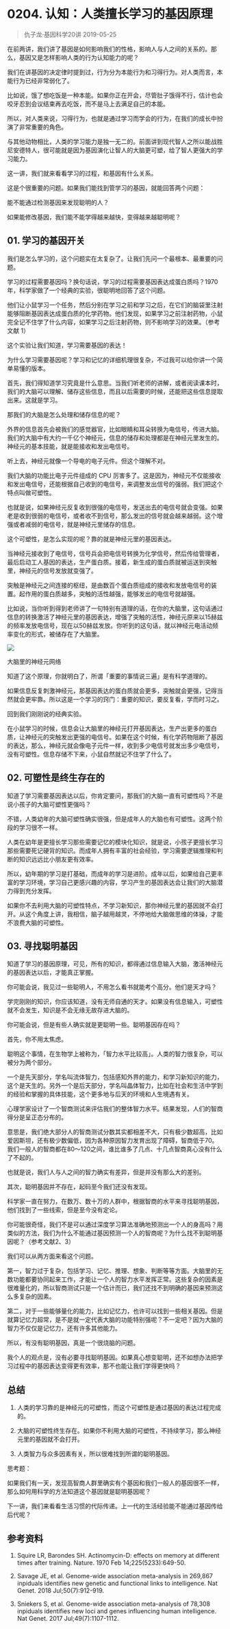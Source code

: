 # 0204. 认知：人类擅长学习的基因原理
> 仇子龙·基因科学20讲
2019-05-25

在前两讲，我们讲了基因是如何影响我们的性格，影响人与人之间的关系的。那么，基因又是怎样影响人类的行为认知能力的呢？

我们在讲基因的决定律时提到过，行为分为本能行为和习得行为。对人类而言，本能行为已经非常弱化了。

比如说，饿了想吃饭是一种本能。如果你正在开会，尽管肚子饿得不行，估计也会咬牙忍到会议结束再去吃饭，而不是马上去满足自己的本能。

所以，对人类来说，习得行为，也就是通过学习而学会的行为，在我们的成长中扮演了非常重要的角色。

与其他动物相比，人类的学习能力是独一无二的。前面讲到现代智人之所以能战胜尼安德特人，很可能就是因为基因演化让智人的大脑更可塑，给了智人更强大的学习能力。

这一讲，我们就来看看学习的过程，和基因有什么关系。

这是个很重要的问题。如果我们能找到管学习的基因，就能回答两个问题：

能不能通过检测基因来发现聪明的人？

如果能修改基因，我们能不能学得越来越快，变得越来越聪明呢？

## 01. 学习的基因开关

我们是怎么学习的，这个问题实在太复杂了。让我们先问一个最根本、最重要的问题。

学习的过程需要基因吗？换句话说，学习的过程需要基因表达成蛋白质吗？1970 年，科学家做了一个经典的实验，很聪明地回答了这个问题。

他们让小鼠学习一个任务，然后分别在学习之前和学习之后，在它们的脑袋里注射能够阻断基因表达成蛋白质的化学药物。他们发现，如果学习之前注射药物，小鼠完全记不住学了什么内容，如果学习之后注射药物，则不影响学习的效果。（参考文献 1）

这个实验让我们知道，学习需要基因的表达！

为什么学习需要基因呢？学习和记忆的详细机理很复杂，不过我可以给你讲一个简单易懂的版本。

首先，我们得知道学习究竟是什么意思。当我们听老师的讲解，或者阅读课本时，我们的大脑可以理解、储存这些信息，而且以后需要的时候，还能把这些信息提取出来。这就是学习。

那我们的大脑是怎么处理和储存信息的呢？

外界的信息首先会被我们的感觉器官，比如眼睛和耳朵转换为电信号，传进大脑。我们的大脑中有大约一千亿个神经元，信息的储存和处理都是在神经元里发生的。神经元的基本技能，就是能接收和发出电信号。

听上去，神经元就像一个导电的电子元件。但这个理解不对。

我们大脑的功能比电子元件组成的 CPU 厉害多了。这是因为，神经元不仅能接收和发出电信号，还能根据自己收到的电信号，来调整发出信号的强弱。我们把这个特点叫做可塑性。

也就是说，如果神经元反复收到很强的电信号，发送出去的电信号就会变强。如果老是收到很弱的电信号，或者收不到信号，那么发出的信号就会越来越弱。这个增强或者减弱的电信号，就是神经元里储存的信息。

这个可塑性，是怎么实现的呢？靠的就是神经元里的基因表达。

当神经元接收到了电信号，信号兵会把电信号转换为化学信号，然后传给管理者，最后启动工人基因的表达，生产蛋白质。接着，新生成的蛋白质就被运送到突触里，神经元的信号发放就变强了。

突触是神经元之间连接的枢纽，是由数百个蛋白质组成的接收和发放电信号的装置。起作用的蛋白质越多，突触的活性越强，能够发出的电信号就越强。

比如说，当你听到得到老师讲了一句特别有道理的话，在你的大脑里，这句话通过信息的转换激活了神经元里的基因表达，增强了突触的活性，神经元原来以15赫兹的频率发放电信号，现在以50赫兹发放。你听到的这句话，就以神经元电活动频率变化的形式，被储存在了大脑里。

![](https://raw.githubusercontent.com/dalong0514/selfstudy/master/图片链接/生命科学/2019100.jpg)

大脑里的神经元网络

知道了这个原理，你就明白了，所谓「重要的事情说三遍」是有科学道理的。

如果信息反复刺激神经元，那基因表达的蛋白质就会更多，突触就会更强，记得当然就会更牢靠。所以这是一个学习的窍门：重要的知识，要反复看，学而时习之。

回到我们刚刚说的经典实验。

在小鼠学习的时候，信息会让大脑里的神经元打开基因表达，生产出更多的蛋白质，让神经元的突触发出更强的电信号。如果在这个时候，有化学药物阻断了基因的表达，那么，神经元就会像电子元件一样，收到多少电信号就发出多少电信号，没有可塑性。信息存储不下来，小鼠自然就记不住学了什么了。

## 02. 可塑性是终生存在的

知道了学习需要基因表达以后，你肯定要问，那我们的大脑一直有可塑性吗？不是说小孩子的大脑可塑性更强吗？

不错，人类幼年的大脑可塑性确实很强，但是成年人的大脑也有可塑性。这两个阶段的学习很不一样。

人类在幼年是更擅长学习那些需要记忆的模块化知识，就是说，小孩子更擅长学习那些需要死记硬背的知识。而成年人拥有丰富的社会经验，学习需要逻辑推理和判断的知识远远比小朋友更有效率。

所以，幼年期的学习是打基础，而成年的学习是进阶。成年以后，如果给自己更丰富的学习环境，学习自己更感兴趣的内容，学习产生的基因表达会让我们的大脑潜力得到充分发挥。

如果你不去利用大脑的可塑性特点，不学习新知识，那你神经元里的基因就不会打开。从这个角度上讲，我相信，脑子越用越灵，不停地给大脑做思维的体操，才能不浪费大脑的可塑性。

## 03. 寻找聪明基因

知道了学习的基因原理，可见，所有的知识，都得通过信息输入大脑，激活神经元的基因表达以后，才能真正掌握。

你可能会说，我见过一些聪明人，不用怎么看书就能考个高分。他们是天才吗？

学完刚刚的知识，你应该知道，没有无师自通的天才。如果没有信息输入，可塑性就不会发生，知识是不会无缘无故存进大脑的。

你可能会说，但是有些人确实就是更聪明一些。聪明基因存在吗？

首先，你不用太焦虑。

聪明这个事情，在生物学上被称为，「智力水平比较高」。人类的智力很复杂，可以被分为两个部分。

一个是先天部分，学名叫流体智力，包括感知外界的能力，和学习新知识的能力，这个是天生的。另外一个是后天部分，学名叫晶体智力，比如在社会和生活中学到的经验和掌握的具体技能，这个更多地与后天的环境和人生境遇有关。

心理学家设计了一个智商测试来评估我们的整体智力水平。结果发现，人们的智商得分是呈正态分布的。

意思是，我们绝大部分人的智商测试分数其实都相差不大，只有极少数超高，比如爱因斯坦，还有极少数偏低，因为各种原因智力发育出现了障碍，智商低于70。我们一般人的智商都在80～120之间，谁比谁多了几点、十几点智商真心没有什么了不起的。

也就是说，我们人与人之间的智力确实有差异，但是并没有那么大的差别。

其次，聪明基因并不存在，起码至今我们还没有发现。

科学家一直在努力，在数万、数十万的人群中，根据智商的水平来寻找聪明基因，他们找到了一些线索，但是至今没有定论。

你可能很奇怪，我们不是可以通过深度学习算法准确地预测出一个人的身高吗？用类似的方法，我们为什么不能通过基因预测一个人的智商呢？为什么找不到聪明基因呢？（参考文献2、3）

我们可以从两方面来看这个问题。

第一，智力过于复杂，包括学习、记忆、推理、想象、判断等等方面。大脑里的无数功能都要协同起来工作，才能让一个人的智力水平发挥正常。这些复杂的因素是很难量化的，所以智商测试只是一个估计而已，我们还找不到明确的基因来预测这么多复杂的因素。

第二，对于一些能够量化的能力，比如记忆力，也许可以找到一些相关基因。但是就算记忆力超常，是不是就一定代表大脑的功能特别强呢？不一定吧？因为大脑的智力不仅仅是记忆力，还有许多其他能力。

所以，有没有聪明基因，真是一个很烧脑的问题。

我个人的观点是，没有必要寻找聪明基因。如果真心想变聪明，还不如想办法把学习过程中的基因表达变得更有效率，那不也能让我们学得更快吗？

## 总结

1. 人类的学习靠的是神经元的可塑性，而这个可塑性是通过基因的表达过程完成的。

2. 大脑的可塑性终生存在。如果你不利用大脑的可塑性，不持续学习，那么神经元里的基因就不会打开。

3. 人类智力与众多因素有关，所以很难找到所谓的聪明基因。

思考题：

如果我们有一天，发现高智商人群里确实有个基因和我们一般人的基因很不一样，那么如何用科学的方法知道这个基因就是聪明基因呢？

下一讲，我们来看看生活习惯的代际传递。上一代的生活经验能不能通过基因传给后代呢？

## 参考资料

1. Squire LR, Barondes SH. Actinomycin-D: effects on memory at different times after training. Nature. 1970 Feb 14;225(5233):649-50.

2. Savage JE, et al. Genome-wide association meta-analysis in 269,867 inpiduals identifies new genetic and functional links to intelligence. Nat Genet. 2018 Jul;50(7):912-919.

3. Sniekers S, et al. Genome-wide association meta-analysis of 78,308 inpiduals identifies new loci and genes influencing human intelligence. Nat Genet. 2017 Jul;49(7):1107-1112.